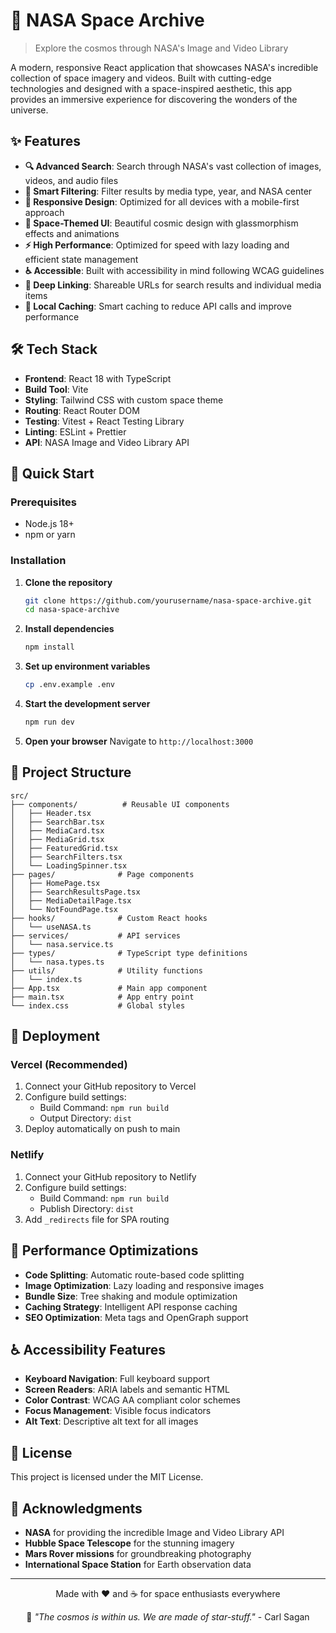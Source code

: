 # 🚀 NASA Space Archive

> Explore the cosmos through NASA's Image and Video Library

A modern, responsive React application that showcases NASA's incredible collection of space imagery and videos. Built with cutting-edge technologies and designed with a space-inspired aesthetic, this app provides an immersive experience for discovering the wonders of the universe.

## ✨ Features

- **🔍 Advanced Search**: Search through NASA's vast collection of images, videos, and audio files
- **🎯 Smart Filtering**: Filter results by media type, year, and NASA center
- **📱 Responsive Design**: Optimized for all devices with a mobile-first approach
- **🌌 Space-Themed UI**: Beautiful cosmic design with glassmorphism effects and animations
- **⚡ High Performance**: Optimized for speed with lazy loading and efficient state management
- **♿ Accessible**: Built with accessibility in mind following WCAG guidelines
- **🔗 Deep Linking**: Shareable URLs for search results and individual media items
- **💾 Local Caching**: Smart caching to reduce API calls and improve performance

## 🛠 Tech Stack

- **Frontend**: React 18 with TypeScript
- **Build Tool**: Vite
- **Styling**: Tailwind CSS with custom space theme
- **Routing**: React Router DOM
- **Testing**: Vitest + React Testing Library
- **Linting**: ESLint + Prettier
- **API**: NASA Image and Video Library API

## 🚀 Quick Start

### Prerequisites

- Node.js 18+ 
- npm or yarn

### Installation

1. **Clone the repository**
   ```bash
   git clone https://github.com/yourusername/nasa-space-archive.git
   cd nasa-space-archive
   ```

2. **Install dependencies**
   ```bash
   npm install
   ```

3. **Set up environment variables**
   ```bash
   cp .env.example .env
   ```

4. **Start the development server**
   ```bash
   npm run dev
   ```

5. **Open your browser**
   Navigate to `http://localhost:3000`

## 📁 Project Structure

```
src/
├── components/          # Reusable UI components
│   ├── Header.tsx
│   ├── SearchBar.tsx
│   ├── MediaCard.tsx
│   ├── MediaGrid.tsx
│   ├── FeaturedGrid.tsx
│   ├── SearchFilters.tsx
│   └── LoadingSpinner.tsx
├── pages/              # Page components
│   ├── HomePage.tsx
│   ├── SearchResultsPage.tsx
│   ├── MediaDetailPage.tsx
│   └── NotFoundPage.tsx
├── hooks/              # Custom React hooks
│   └── useNASA.ts
├── services/           # API services
│   └── nasa.service.ts
├── types/              # TypeScript type definitions
│   └── nasa.types.ts
├── utils/              # Utility functions
│   └── index.ts
├── App.tsx             # Main app component
├── main.tsx            # App entry point
└── index.css           # Global styles
```

## 🚀 Deployment

### Vercel (Recommended)
1. Connect your GitHub repository to Vercel
2. Configure build settings:
   - Build Command: `npm run build`
   - Output Directory: `dist`
3. Deploy automatically on push to main

### Netlify
1. Connect your GitHub repository to Netlify
2. Configure build settings:
   - Build Command: `npm run build`
   - Publish Directory: `dist`
3. Add `_redirects` file for SPA routing

## 🌟 Performance Optimizations

- **Code Splitting**: Automatic route-based code splitting
- **Image Optimization**: Lazy loading and responsive images
- **Bundle Size**: Tree shaking and module optimization
- **Caching Strategy**: Intelligent API response caching
- **SEO Optimization**: Meta tags and OpenGraph support

## ♿ Accessibility Features

- **Keyboard Navigation**: Full keyboard support
- **Screen Readers**: ARIA labels and semantic HTML
- **Color Contrast**: WCAG AA compliant color schemes
- **Focus Management**: Visible focus indicators
- **Alt Text**: Descriptive alt text for all images

## 📄 License

This project is licensed under the MIT License.

## 🙏 Acknowledgments

- **NASA** for providing the incredible Image and Video Library API
- **Hubble Space Telescope** for the stunning imagery
- **Mars Rover missions** for groundbreaking photography
- **International Space Station** for Earth observation data

---

<div align="center">
  <p>Made with ❤️ and ☕ for space enthusiasts everywhere</p>
  <p>🌌 <em>"The cosmos is within us. We are made of star-stuff."</em> - Carl Sagan</p>
</div>

